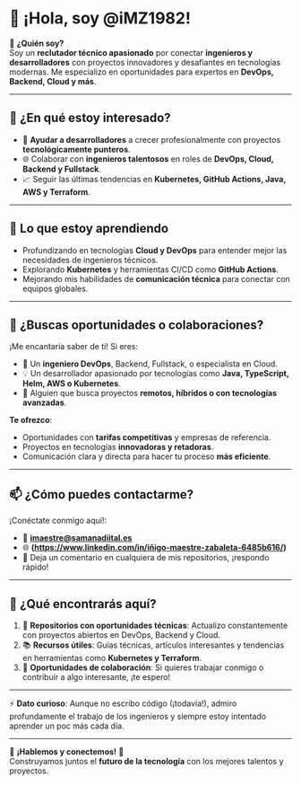 # 👋 ¡Hola, soy @iMZ1982!

🚀 **¿Quién soy?**  
Soy un **reclutador técnico apasionado** por conectar **ingenieros y desarrolladores** con proyectos innovadores y desafiantes en tecnologías modernas. Me especializo en oportunidades para expertos en **DevOps, Backend, Cloud y más**.

---

## 👀 **¿En qué estoy interesado?**
- 🚀 **Ayudar a desarrolladores** a crecer profesionalmente con proyectos **tecnológicamente punteros**.  
- 🌐 Colaborar con **ingenieros talentosos** en roles de **DevOps, Cloud, Backend y Fullstack**.  
- 📈 Seguir las últimas tendencias en **Kubernetes, GitHub Actions, Java, AWS y Terraform**.

---

## 🌱 **Lo que estoy aprendiendo**
- Profundizando en tecnologías **Cloud y DevOps** para entender mejor las necesidades de ingenieros técnicos.  
- Explorando **Kubernetes** y herramientas CI/CD como **GitHub Actions**.  
- Mejorando mis habilidades de **comunicación técnica** para conectar con equipos globales.

---

## 🤝 **¿Buscas oportunidades o colaboraciones?**
¡Me encantaría saber de ti! Si eres:  
- 🔧 Un **ingeniero DevOps**, Backend, Fullstack, o especialista en Cloud.  
- 💡 Un desarrollador apasionado por tecnologías como **Java, TypeScript, Helm, AWS o Kubernetes**.  
- 🚀 Alguien que busca proyectos **remotos, híbridos o con tecnologías avanzadas**.

**Te ofrezco**:  
- Oportunidades con **tarifas competitivas** y empresas de referencia.  
- Proyectos en tecnologías **innovadoras y retadoras**.  
- Comunicación clara y directa para hacer tu proceso **más eficiente**.

---

## 📫 **¿Cómo puedes contactarme?**
¡Conéctate conmigo aquí!:  
- 📧 **imaestre@samanadiital.es**  
- 🌐 **(https://www.linkedin.com/in/iñigo-maestre-zabaleta-6485b616/)**  
- 💬 Deja un comentario en cualquiera de mis repositorios, ¡respondo rápido!  

---

## 🎯 **¿Qué encontrarás aquí?**
1. 📂 **Repositorios con oportunidades técnicas**: Actualizo constantemente con proyectos abiertos en DevOps, Backend y Cloud.  
2. 📚 **Recursos útiles**: Guías técnicas, artículos interesantes y tendencias en herramientas como **Kubernetes y Terraform**.  
3. 🤝 **Oportunidades de colaboración**: Si quieres trabajar conmigo o contribuir a algo interesante, ¡te espero!

---

⚡ **Dato curioso**: Aunque no escribo código (¡todavía!), admiro profundamente el trabajo de los ingenieros y siempre estoy intentado aprender un poc más cada día. 

---

🌟 **¡Hablemos y conectemos!** 🚀  
Construyamos juntos el **futuro de la tecnología** con los mejores talentos y proyectos.
